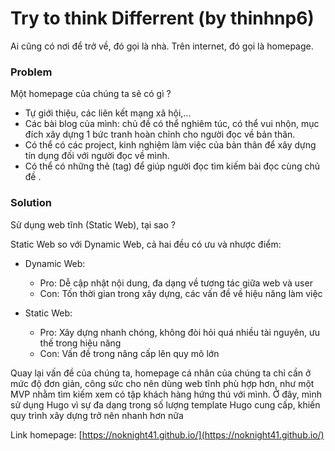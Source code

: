 # Try to think Differrent (by thinhnp6)
Ai cũng có nơi để trở về, đó gọi là nhà. Trên internet, đó gọi là homepage.

### Problem

Một homepage của chúng ta sẽ có gì ? 

- Tự giới thiệu, các liên kết mạng xã hội,...
- Các bài blog của mình: chủ đề có thể nghiêm túc, có thể vui nhộn, mục đích xây dựng 1 bức tranh hoàn chỉnh cho người đọc về  bản thân.
- Có thể có các project, kinh nghiệm làm việc của bản thân để xây dựng tín dụng đối với người đọc về  mình.
- Có thể có những thẻ (tag) để  giúp người đọc tìm kiếm bài đọc cùng chủ đề .

### Solution

Sử dụng web tĩnh (Static Web), tại sao ?

Static Web so với Dynamic Web, cả hai đều có ưu và nhược điểm:

- Dynamic Web: 
    + Pro: Dễ cập nhật nội dung, đa dạng về tương tác giữa web và user
    + Con: Tốn thời gian trong xây dựng, các vấn đề về hiệu năng làm việc

- Static Web:
    + Pro: Xây dựng nhanh chóng, không đòi hỏi quá nhiều tài nguyên, ưu thế trong hiệu năng
    + Con: Vấn đề trong nâng cấp lên quy mô lớn

Quay lại vấn đề của chúng ta, homepage cá nhân của chúng ta chỉ cần ở mức độ đơn giản, công sức cho nên dùng web tĩnh phù hợp hơn, như một MVP nhằm tìm kiếm xem có tập khách hàng hứng thú với mình. Ở đây, mình sử dụng Hugo vì sự đa dạng trong số lượng template Hugo cung cấp, khiến quy trình xây dựng trở nên nhanh hơn nữa

Link homepage: [https://noknight41.github.io/](https://noknight41.github.io/)